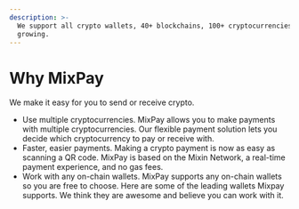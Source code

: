 ```yaml
---
description: >-
  We support all crypto wallets, 40+ blockchains, 100+ cryptocurrencies and
  growing.
---
```


# Why MixPay

We make it easy for you to send or receive crypto.

* Use multiple cryptocurrencies. MixPay allows you to make payments with multiple cryptocurrencies. Our flexible payment solution lets you decide which cryptocurrency to pay or receive with.
* Faster, easier payments. Making a crypto payment is now as easy as scanning a QR code. MixPay is based on the Mixin Network, a real-time payment experience, and no gas fees.
* Work with any on-chain wallets. MixPay supports any on-chain wallets so you are free to choose. Here are some of the leading wallets Mixpay supports. We think they are awesome and believe you can work with it.

